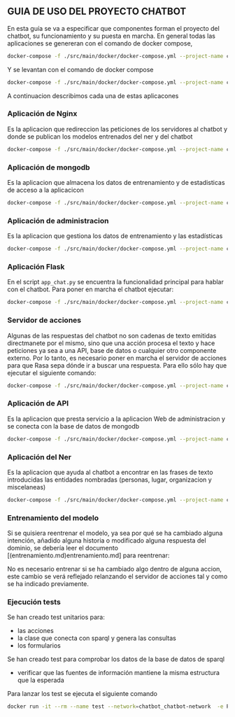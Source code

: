 ## GUIA DE USO DEL PROYECTO CHATBOT

En esta guía se va a especificar que componentes forman el proyecto del chatbot, su funcionamiento y su puesta en marcha.
En general todas las aplicaciones se genereran con el comando de docker compose,

```bash
docker-compose -f ./src/main/docker/docker-compose.yml --project-name chatbot --project-directory .  build
```

Y se levantan con el comando de docker compose

```bash
docker-compose -f ./src/main/docker/docker-compose.yml --project-name chatbot --project-directory .  up -d
```

A continuacion describimos cada una de estas aplicacones

### Aplicación de Nginx

Es la aplicacion que redireccion las peticiones de los servidores al chatbot y donde se publican los modelos entrenados del ner y del chatbot

```bash
docker-compose -f ./src/main/docker/docker-compose.yml --project-name chatbot --project-directory .  up -d argon-nginx
```

### Aplicación de mongodb

Es la aplicacion que almacena los datos de entrenamiento y de estadisticas de acceso a la aplicacicon

```bash
docker-compose -f ./src/main/docker/docker-compose.yml --project-name chatbot --project-directory .  up -d mongodb
```

### Aplicación de administracion

Es la aplicacion que gestiona los datos de entrenamiento y las estadísticas

```bash
docker-compose -f ./src/main/docker/docker-compose.yml --project-name chatbot --project-directory .  up -d web
```

### Aplicación Flask

En el script ```app_chat.py``` se encuentra la funcionalidad principal para hablar con el chatbot. Para poner en marcha el chatbot ejecutar:

```bash
docker-compose -f ./src/main/docker/docker-compose.yml --project-name chatbot --project-directory .  up -d chat
```

### Servidor de acciones

Algunas de las respuestas del chatbot no son cadenas de texto emitidas directmanete por el mismo, sino que una acción
procesa el texto y hace peticiones ya sea a una API, base de datos o cualquier otro componente externo. Por lo tanto,
es necesario poner en marcha el servidor de acciones para que Rasa sepa dónde ir a buscar una respuesta. Para ello sólo
hay que ejecutar el siguiente comando:

```bash
docker-compose -f ./src/main/docker/docker-compose.yml --project-name chatbot --project-directory .  up -d rasa
```

### Aplicación de API

Es la aplicacion que presta servicio a la aplicacion Web de administracion y se conecta con la base de datos de mongodb

```bash
docker-compose -f ./src/main/docker/docker-compose.yml --project-name chatbot --project-directory .  up -d api
```


### Aplicación del Ner

Es la aplicacion que ayuda al chatbot a encontrar en las frases de texto introducidas las entidades nombradas (personas, lugar, organizacion y miscelaneas)

```bash
docker-compose -f ./src/main/docker/docker-compose.yml --project-name chatbot --project-directory .  up -d ner
```

### Entrenamiento del modelo

Si se quisiera reentrenar el modelo, ya sea por qué se ha cambiado alguna intención, añadido alguna historia o modificado
alguna respuesta del dominio, se debería leer el documento [(entrenamiento.md)entrenamiento.md]  para reentrenar:

No es necesario entrenar si se ha cambiado algo dentro de alguna accion, este cambio se verá reflejado relanzando el
servidor de acciones tal y como se ha indicado previamente.

### Ejecución tests

Se han creado test unitarios para:
- las acciones
- la clase que conecta con sparql y genera las consultas
- los formularios

Se han creado test para comprobar los datos de la base de datos de sparql
- verificar que las fuentes de información mantiene la misma estructura que la esperada


Para lanzar los test se ejecuta el siguiente comando

```bash
docker run -it --rm --name test --network=chatbot_chatbot-network  -e PYTHONPATH=./:./tests/ rasa:1.0 /bin/bash -c 'pip install mock; python3 -m unittest'
```

